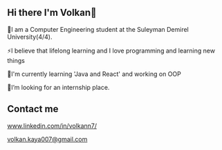 ## Hi there I'm Volkan👋

🔭I am a Computer Engineering student at the Suleyman Demirel University(4/4).

⚡I believe that lifelong learning and I love programming and learning new things

🌱I'm currently learning 'Java and React' and working on OOP

🤔I’m looking for an internship place.

## Contact me
www.linkedin.com/in/volkann7/

volkan.kaya007@gmail.com
